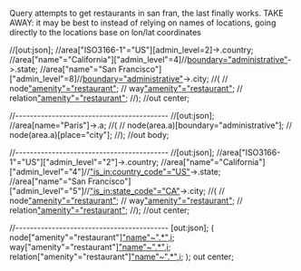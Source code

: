 Query attempts to get restaurants in san fran, the last finally works.
TAKE AWAY: it may be best to instead of relying on names of locations, going directly to the locations base on lon/lat coordinates

//[out:json];
//area["ISO3166-1"="US"][admin_level=2]->.country;
//area["name"="California"]["admin_level"=4]//[boundary="administrative"](area.country)->.state;
//area["name"="San Francisco"]["admin_level"=8]//[boundary="administrative"](area.state)->.city;
//(
//  node["amenity"="restaurant"](area.city);
//  way["amenity"="restaurant"](area.city);
//  relation["amenity"="restaurant"](area.city);
//);
//out center;


//------------------------------------------
//[out:json];
//area[name="Paris"]->.a;
//(
//  node(area.a)[boundary="administrative"];
//  node(area.a)[place="city"];
//);
//out body;

//------------------------------------------
//[out:json];
//area["ISO3166-1"="US"]["admin_level"="2"]->.country;
//area["name"="California"]["admin_level"="4"]//["is_in:country_code"="US"](area.country)->.state;
//area["name"="San Francisco"]["admin_level"="5"]//["is_in:state_code"="CA"](area.state)->.city;
//(
//  node["amenity"="restaurant"](area.city);
//  way["amenity"="restaurant"](area.city);
//  relation["amenity"="restaurant"](area.city);
//);
//out center;

//------------------------------------------
[out:json];
(
  node["amenity"="restaurant"]["name"~".*",i](37.7,-122.5,37.8,-122.4);
  way["amenity"="restaurant"]["name"~".*",i](37.7,-122.5,37.8,-122.4);
  relation["amenity"="restaurant"]["name"~".*",i](37.7,-122.5,37.8,-122.4);
);
out center;